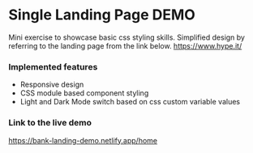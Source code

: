 # Single Landing Page DEMO

Mini exercise to showcase basic css styling skills.
Simplified design by referring to the landing page from the link below.
https://www.hype.it/

### Implemented features

- Responsive design
- CSS module based component styling
- Light and Dark Mode switch based on css custom variable values

### Link to the live demo

https://bank-landing-demo.netlify.app/home

